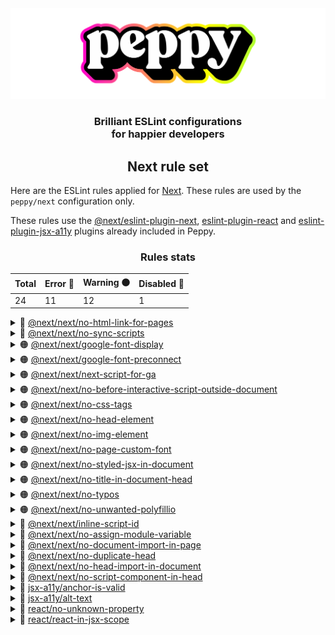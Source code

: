 <div align="center"><img src="../media/readme-banner.png" width="600" role="presentation" /></div>
<h3 align="center">Brilliant ESLint configurations<br/> for happier developers</h3>

<h2 align="center">Next rule set</h2>

Here are the ESLint rules applied for [Next](https://nextjs.org/). These rules are used by the `peppy/next` configuration only.

These rules use the [@next/eslint-plugin-next](https://nextjs.org/docs/basic-features/eslint#eslint-plugin), [eslint-plugin-react](https://github.com/jsx-eslint/eslint-plugin-react) and [eslint-plugin-jsx-a11y](https://github.com/jsx-eslint/eslint-plugin-jsx-a11y) plugins already included in Peppy.

<!-- START rules -->
<div align="center">

### Rules stats

| Total | Error 🔴 | Warning 🟠 | Disabled 🔵 |
| ----- | -------- | ---------- | ----------- |
| 24    | 11       | 12         | 1           |

</div>

<details><summary>🔴 <a href="https://nextjs.org/docs/messages/no-html-link-for-pages">@next/next/no-html-link-for-pages</a></summary><br/>

```js
["error"];
```

</details>
<details><summary>🔴 <a href="https://nextjs.org/docs/messages/no-sync-scripts">@next/next/no-sync-scripts</a></summary><br/>

```js
["error"];
```

</details>
<details><summary>🟠 <a href="https://nextjs.org/docs/messages/google-font-display">@next/next/google-font-display</a></summary><br/>

```js
["warn"];
```

</details>
<details><summary>🟠 <a href="https://nextjs.org/docs/messages/google-font-preconnect">@next/next/google-font-preconnect</a></summary><br/>

```js
["warn"];
```

</details>
<details><summary>🟠 <a href="https://nextjs.org/docs/messages/next-script-for-ga">@next/next/next-script-for-ga</a></summary><br/>

```js
["warn"];
```

</details>
<details><summary>🟠 <a href="https://nextjs.org/docs/messages/no-before-interactive-script-outside-document">@next/next/no-before-interactive-script-outside-document</a></summary><br/>

```js
["warn"];
```

</details>
<details><summary>🟠 <a href="https://nextjs.org/docs/messages/no-css-tags">@next/next/no-css-tags</a></summary><br/>

```js
["warn"];
```

</details>
<details><summary>🟠 <a href="https://nextjs.org/docs/messages/no-head-element">@next/next/no-head-element</a></summary><br/>

```js
["warn"];
```

</details>
<details><summary>🟠 <a href="https://nextjs.org/docs/messages/no-img-element">@next/next/no-img-element</a></summary><br/>

```js
["warn"];
```

</details>
<details><summary>🟠 <a href="https://nextjs.org/docs/messages/no-page-custom-font">@next/next/no-page-custom-font</a></summary><br/>

```js
["warn"];
```

</details>
<details><summary>🟠 <a href="https://nextjs.org/docs/messages/no-styled-jsx-in-document">@next/next/no-styled-jsx-in-document</a></summary><br/>

```js
["warn"];
```

</details>
<details><summary>🟠 <a href="https://nextjs.org/docs/messages/no-title-in-document-head">@next/next/no-title-in-document-head</a></summary><br/>

```js
["warn"];
```

</details>
<details><summary>🟠 <a href="https://nextjs.org/docs/messages/no-typos">@next/next/no-typos</a></summary><br/>

```js
["warn"];
```

</details>
<details><summary>🟠 <a href="https://nextjs.org/docs/messages/no-unwanted-polyfillio">@next/next/no-unwanted-polyfillio</a></summary><br/>

```js
["warn"];
```

</details>
<details><summary>🔴 <a href="https://nextjs.org/docs/messages/inline-script-id">@next/next/inline-script-id</a></summary><br/>

```js
["error"];
```

</details>
<details><summary>🔴 <a href="https://nextjs.org/docs/messages/no-assign-module-variable">@next/next/no-assign-module-variable</a></summary><br/>

```js
["error"];
```

</details>
<details><summary>🔴 <a href="https://nextjs.org/docs/messages/no-document-import-in-page">@next/next/no-document-import-in-page</a></summary><br/>

```js
["error"];
```

</details>
<details><summary>🔴 <a href="https://nextjs.org/docs/messages/no-duplicate-head">@next/next/no-duplicate-head</a></summary><br/>

```js
["error"];
```

</details>
<details><summary>🔴 <a href="https://nextjs.org/docs/messages/no-head-import-in-document">@next/next/no-head-import-in-document</a></summary><br/>

```js
["error"];
```

</details>
<details><summary>🔴 <a href="https://nextjs.org/docs/messages/no-script-component-in-head">@next/next/no-script-component-in-head</a></summary><br/>

```js
["error"];
```

</details>
<details><summary>🔴 <a href="https://github.com/evcohen/eslint-plugin-jsx-a11y/blob/master/docs/rules/anchor-is-valid.md">jsx-a11y/anchor-is-valid</a></summary><br/>

```js
[
  "error",
  {
    components: ["Link"],
    specialLink: ["hrefLeft", "hrefRight"],
    aspects: ["invalidHref", "preferButton"],
  },
];
```

</details>
<details><summary>🔴 <a href="https://github.com/evcohen/eslint-plugin-jsx-a11y/blob/master/docs/rules/alt-text.md">jsx-a11y/alt-text</a></summary><br/>

```js
[
  "error",
  {
    area: [],
    elements: ["img", "object", "area", 'input[type="image"]'],
    img: ["Image"],
    'input[type="image"]': [],
    object: [],
  },
];
```

</details>
<details><summary>🔴 <a href="https://github.com/yannickcr/eslint-plugin-react/blob/master/docs/rules/no-unknown-property.md">react/no-unknown-property</a></summary><br/>

```js
["error", { ignore: ["css", "jsx", "global"] }];
```

</details>
<details><summary>🔵 <a href="https://github.com/yannickcr/eslint-plugin-react/blob/master/docs/rules/react-in-jsx-scope.md">react/react-in-jsx-scope</a></summary><br/>

```js
["off"];
```

</details>
<!-- END rules -->
